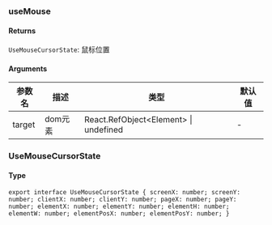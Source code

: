 ### useMouse

#### Returns
`UseMouseCursorState`: 鼠标位置

#### Arguments
|参数名|描述|类型|默认值|
|---|---|---|---|
|target|dom元素|React.RefObject&lt;Element&gt; \| undefined |-|

### UseMouseCursorState

#### Type

`export interface UseMouseCursorState {
  screenX: number;
  screenY: number;
  clientX: number;
  clientY: number;
  pageX: number;
  pageY: number;
  elementX: number;
  elementY: number;
  elementH: number;
  elementW: number;
  elementPosX: number;
  elementPosY: number;
}`
